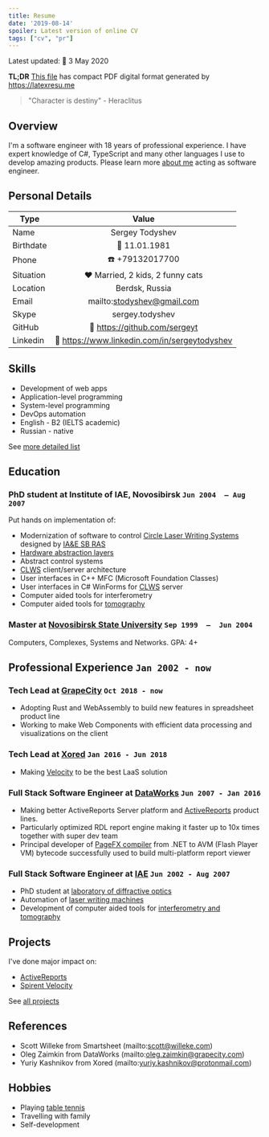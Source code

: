 ```yaml
---
title: Resume
date: '2019-08-14'
spoiler: Latest version of online CV
tags: ["cv", "pr"]
---
```


Latest updated: :calendar: 3 May 2020<br>

__TL;DR__ [This file](./resume.pdf) has compact PDF digital format generated by https://latexresu.me

> "Character is destiny" - Heraclitus

## Overview

I'm a software engineer with 18 years of professional experience.
I have expert knowledge of C#, TypeScript and many other languages I use to develop amazing products.
Please learn more [about me](/cover) acting as software engineer.

## Personal Details

| Type      | Value                                             |
| --------- |:-------------------------------------------------:|
| Name      | Sergey Todyshev                                   |
| Birthdate | :calendar: 11.01.1981                             |
| Phone     | :telephone: +79132017700                          |
| Situation | :hearts: Married, 2 kids, 2 funny cats        |
| Location  | Berdsk, Russia                                    |
| Email     | mailto:stodyshev@gmail.com                        |
| Skype     | sergey.todyshev                                   |
| GitHub    | :link: https://github.com/sergeyt                 |
| Linkedin  | :link: https://www.linkedin.com/in/sergeytodyshev |

## Skills

* Development of web apps
* Application-level programming
* System-level programming
* DevOps automation
* English - B2 (IELTS academic)
* Russian - native

See [more detailed list](/skills)

## Education

### PhD student at Institute of IAE, Novosibirsk <span class="calendar icon right">`Jun 2004  – Aug 2007`</span>

Put hands on implementation of:
* Modernization of software to control [Circle Laser Writing Systems](/clws) designed by [IA&E SB RAS](https://www.iae.nsk.su/en/)
* [Hardware abstraction layers](/devicemanager)
* Abstract control systems
* [CLWS](/clws) client/server architecture
* User interfaces in C++ MFC (Microsoft Foundation Classes)
* User interfaces in C# WinForms for [CLWS](/clws) server
* Computer aided tools for interferometry
* Computer aided tools for [tomography](/voxcat)

### Master at [Novosibirsk State University](https://www.nsu.ru/) <span class="calendar icon right">`Sep 1999  –  Jun 2004`</span>

Computers, Complexes, Systems and Networks. GPA: 4+

## Professional Experience <span class="calendar icon right">`Jan 2002 - now`</span>

### Tech Lead at [GrapeCity](https://grapecity.com/) <span class="calendar icon right">`Oct 2018 - now`</span>

* Adopting Rust and WebAssembly to build new features in spreadsheet product line
* Working to make Web Components with efficient data processing and visualizations on the client

### Tech Lead at [Xored](http://www.xored.com/) <span class="calendar icon right">`Jan 2016 - Jun 2018`</span>

* Making [Velocity](/velocity) to be the best LaaS solution

### Full Stack Software Engineer at [DataWorks](http://dataworks.co/) <span class="calendar icon right">`Jun 2007 - Jan 2016`</span>

* Making better ActiveReports Server platform and [ActiveReports](/activereports) product lines.
* Particularly optimized RDL report engine making it faster up to 10x times together with super dev team
* Principal developer of [PageFX compiler](https://github.com/GrapeCity/pagefx) from .NET to AVM (Flash Player VM) bytecode successfully used to build multi-platform report viewer

### Full Stack Software Engineer at [IAE](https://www.iae.nsk.su/en/) <span class="calendar icon right">`Jun 2002 - Aug 2007`</span>

* PhD student at [laboratory of diffractive optics](/iae)
* Automation of [laser writing machines](/clws)
* Development of computer aided tools for [interferometry and tomography](/interferometry)

## Projects

I've done major impact on:
* [ActiveReports](/activereports)
* [Spirent Velocity](/velocity)

See [all projects](/projects)

## References
* Scott Willeke from Smartsheet (mailto:scott@willeke.com)
* Oleg Zaimkin from DataWorks (mailto:oleg.zaimkin@grapecity.com)
* Yuriy Kashnikov from Xored (mailto:yuriy.kashnikov@protonmail.com)

## Hobbies
* Playing [table tennis](/table-tennis)
* Travelling with family
* Self-development
